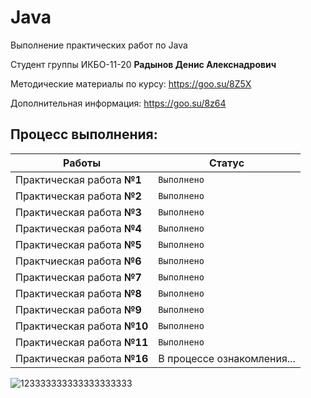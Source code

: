 # Java
Выполнение практических работ по Java

Студент группы ИКБО-11-20 **Радынов Денис Алекснадрович**

Методические материалы по курсу: https://goo.su/8Z5X

Дополнительная информация: https://goo.su/8z64

**Процесс выполнения:**
---
Работы          |  Статус
-----------------------------|----------------------
Практическая работа **№1**   | `Выполнено`
Практическая работа **№2**   | `Выполнено`
Практическая работа **№3**   | `Выполнено`
Практическая работа **№4**   | `Выполнено`
Практическая работа **№5**   | `Выполнено`
Практчиеская работа **№6**   | `Выполнено`
Практическая работа **№7**   | `Выполнено`
Практическая работа **№8**   | `Выполнено`
Практическая работа **№9**   | `Выполнено`
Практическая работа **№10**  | `Выполнено`
Практическая работа **№11**  | `Выполнено`
Практическая работа **№16**  | В процессе ознакомления...
![123333333333333333333](https://user-images.githubusercontent.com/56730272/140059093-2bf39dac-f658-4759-88c9-004c19e8dfa6.jpg)
